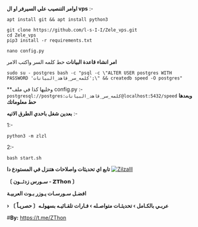 **اوامر التنصيب علي السيرفر او ال vps** :-
```
apt install git && apt install python3
```
```
git clone https://github.com/l-s-I-I/Zele_vps.git
cd Zele_vps
pip3 install -r requirements.txt
```

```
nano config.py
```
**امر انشاء قاعدة البيانات** حط كلمه السر واكتب الامر 
```
sudo su - postgres bash -c "psql -c \"ALTER USER postgres WITH PASSWORD 'كلمه_سر_قاهد_البيانات';\" && createdb speed -O postgres"
```
**وخليها كذا في ملف config.py :- 
```postgresql://postgres:كلمه_سر_قاهد_البيانات@localhost:5432/speed```
__وبعدها حط معلوماتك__ 

**بعدين شغل باحدي الطرق الاتيه** :-

1:-
```
python3 -m zlzl
```
2:- 
```
bash start.sh
```

**تابع اي تحديثات واصلاحات هتنزل في المستودع دا**
<a href="https://ibb.co/sv7XrcH"><img src="https://i.ibb.co/sv7XrcH/Zilzalll.jpg" alt="Zilzalll" border="0"></a>

**〔 سـورس زدثــون - 𝗭𝗧𝗵𝗼𝗻 〕**

**افضـل سـورسـات يـوزر بـوت العربيـة**

**› عربـي بالكـامل › تحديثـات متواصـله › فـارات تلقـائيـه بسهولـه〔 حصريـاً 〕** 

#**By:** https://t.me/ZThon



